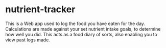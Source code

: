 # nutrient-tracker
This is a Web app used to log the food you have eaten for the day.
Calculations are made against your set nutrient intake goals,
to determine how well you did. This acts as a food diary of sorts,
also enabling you to view past logs made.
